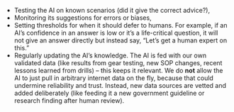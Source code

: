 - Testing the AI on known scenarios (did it give the correct advice?),  
- Monitoring its suggestions for errors or biases,  
- Setting thresholds for when it should defer to humans. For example, if an AI’s confidence in an answer is low or it’s a life-critical question, it will not give an answer directly but instead say, “Let’s get a human expert on this.”  
- Regularly updating the AI’s knowledge. The AI is fed with our own validated data (like results from gear testing, new SOP changes, recent lessons learned from drills) – this keeps it relevant. We do **not** allow the AI to just pull in arbitrary internet data on the fly, because that could undermine reliability and trust. Instead, new data sources are vetted and added deliberately (like feeding it a new government guideline or research finding after human review).